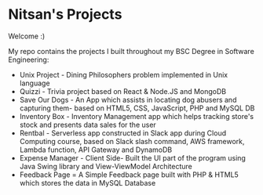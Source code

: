 # Nitsan's Projects

Welcome :)

My repo contains the projects I built throughout my BSC Degree in Software Engineering:

* Unix Project - Dining Philosophers problem implemented in Unix language
* Quizzi - Trivia project based on React & Node.JS and MongoDB
* Save Our Dogs - An App which assists in locating dog abusers and capturing them- based on HTML5, CSS, JavaScript, PHP and MySQL DB
* Inventory Box - Inventory Management app which helps tracking store's stock and presents data sales for the user
* Rentbal - Serverless app constructed in Slack app during Cloud Computing course, based on Slack slash command, AWS framework, Lambda function, API Gateway and DynamoDB
* Expense Manager - Client Side- Built the UI part of the program using Java Swing library and View-ViewModel Architecture
* Feedback Page = A Simple Feedback page built with PHP & HTML5 which stores the data in MySQL Database
